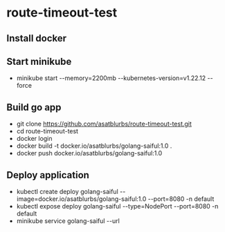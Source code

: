 # route-timeout-test

## Install docker

## Start minikube
* minikube start  --memory=2200mb --kubernetes-version=v1.22.12 --force

## Build go app
* git clone https://github.com/asatblurbs/route-timeout-test.git
* cd route-timeout-test
* docker login
* docker build -t docker.io/asatblurbs/golang-saiful:1.0 .
* docker push docker.io/asatblurbs/golang-saiful:1.0

## Deploy application
* kubectl create deploy golang-saiful --image=docker.io/asatblurbs/golang-saiful:1.0 --port=8080 -n default
* kubectl expose deploy golang-saiful   --type=NodePort --port=8080 -n default 
* minikube service golang-saiful --url
